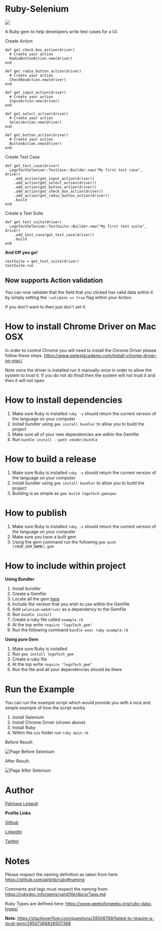 # Ruby-Selenium

![](https://github.com/pat-lego/LegoTechGem/workflows/Test%20Feature/badge.svg)

A Ruby gem to help developers write test cases for a UI.

Create Action
```
def get_check_box_action(driver)
  # Create your action
  RadioButtonAction.new(driver)
end

def get_radio_button_action(driver)
  # Create your action
  CheckBoxAction.new(driver)
end

def get_input_action(driver)
  # Create your action
  InputAction.new(driver)
end

def get_select_action(driver)
  # Create your action
  SelectAction.new(driver)
end

def get_button_action(driver)
  # Create your action
  ButtonAction.new(driver)
end
```

Create Test Case
```
def get_test_case(driver)
  LegoTechSelenium::TestCase::Builder.new("My first test case", driver)
    .add_action(get_input_action(driver))
    .add_action(get_select_action(driver))
    .add_action(get_button_action(driver))
    .add_action(get_check_box_action(driver))
    .add_action(get_radio_button_action(driver))
    .build
end
```

Create a Test Suite
```
def get_test_suite(driver)
  LegoTechSelenium::TestSuite::Builder.new("My first test suite", driver)
    .add_test_case(get_test_case(driver))
    .build
end
```

**And Off you go!**

```
testSuite = get_test_suite(driver)
testSuite.run
```

## Now supports Action validation

You can now validate that the field that you clicked has valid data within it by simply setting the `:validate => true` flag within your Action.

If you don't want to then just don't set it.

# How to install Chrome Driver on Mac OSX

In order to control Chrome you will need to install the Chrome Driver please follow these steps.
https://www.swtestacademy.com/install-chrome-driver-on-mac/

Note once the driver is installed run it manually once in order to allow the system to trust it. If you do not do thisd then the system will not trust it and then it will not open

# How to install dependencies

1. Make sure Ruby is installed `ruby -v` should return the current version of the language on your computer
2. Install bundler using `gem install bundler` to allow you to build the project
3. Make sure all of your new dependencies are within the Gemfile
4. Run `bundle install --path vendor/bundle`

# How to build a release

1. Make sure Ruby is installed `ruby -v` should return the current version of the language on your computer
2. Install bundler using `gem install bundler` to allow you to build the project
3. Building is as simple as `gem build legoTech.gemspec` 

# How to publish

1. Make sure Ruby is installed `ruby -v` should return the current version of the language on your computer
2. Make sure you have a built gem
3. Using the gem command run the following `gem push [YOUR_GEM_NAME].gem`

# How to include within project

**Using Bundler**

1. Install bundler
2. Create a Gemfile
3. Locate all the gem [here](https://rubygems.org/gems/legoTech_gem)
4. Include the version that you wish to use within the Gemfile 
5. Add `selenium-webdriver` as a dependency to the Gemfile
6. Run `bundle install`
7. Create a ruby file called `example.rb`
8. At the top write `require "legoTech_gem"`
9. Run the following command `bundle exec ruby example.rb`

**Using pure Gem**

1. Make sure Ruby is installed 
2. Run `gem install legoTech_gem`
3. Create a ruby file
4. At the top write `require "legoTech_gem"`
5. Run the file and all your dependencies should be there

# Run the Example

You can run the example script which would provide you  with a nice and simple example of how the script works.

1. Install Selenium
2. Install Chrome Driver (shown above)
3. Install Ruby
4. Within the `e2e` folder run `ruby main.rb`

Before Result:

![Page Before Selenium](https://i.imgur.com/vwGZ92G.png)

After Result:
 
![Page After Selenium](https://i.imgur.com/A8QF5kk.png)

# Author

[Patrique Legault](mailto:patrique.legault@gmail.com)

**Profile Links**

[Github](https://github.com/pat-lego)

[LinkedIn](https://www.linkedin.com/in/patrique-legault/)

[Twitter](https://twitter.com/_patlego)

# Notes

Please respect the naming definition as taken from here: https://github.com/airbnb/ruby#naming

Comments and tags must respect the naming from: https://rubydoc.info/gems/yard/file/docs/Tags.md

Ruby Types are defined here: https://www.geeksforgeeks.org/ruby-data-types/

**Note**: https://stackoverflow.com/questions/28506769/failed-to-require-a-local-gem/28507368#28507368
